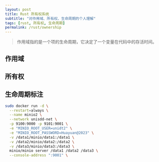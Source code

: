 ```yaml
---
layout: post
title: Rust 所有权系统
subtitle: "对作用域、所有权、生命周期的个人理解"
tags: [rust, 所有权, 生命周期]
permalink: /rust/ownership 
---
```


> 作用域指的是一个项的生命周期，它决定了一个变量在代码中的存活时间。
> 
## 作用域
## 所有权
## 生命周期标注

```bash
sudo docker run -d \
  --restart=always \
  --name minio2 \
  --network unisdd-net \
  -p 9100:9000 -p 9101:9001 \
  -e "MINIO_ROOT_USER=unidt2" \
  -e "MINIO_ROOT_PASSWORD=Huayuan@2023" \
  -v /data1/minio/data1:/data1 \
  -v /data2/minio/data2:/data2 \
  -v /data3/minio/data3:/data3 \
  minio/minio server /data1 /data2 /data3 \
  --console-address ":9001" \

```

